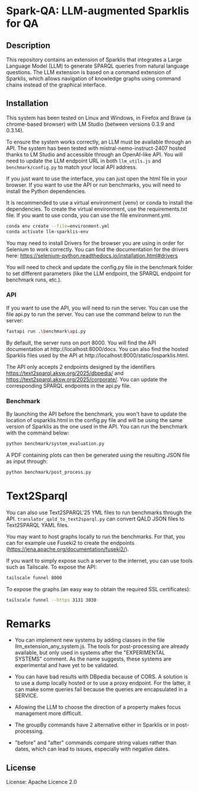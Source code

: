 # Spark-QA: LLM-augmented Sparklis for QA 

## Description

This repository contains an extension of Sparklis that integrates a Large Language Model (LLM) to generate SPARQL queries from natural language questions. The LLM extension is based on a command extension of Sparklis, which allows navigation of knowledge graphs using command chains instead of the graphical interface.

## Installation

This system has been tested on Linux and Windows, in Firefox and Brave (a chrome-based browser) with LM Studio (between versions 0.3.9 and 0.3.14).

To ensure the system works correctly, an LLM must be available through an API. The system has been tested with mistral-nemo-instruct-2407 hosted thanks to LM Studio and accessible through an OpenAI-like API. You will need to update the LLM endpoint URL in both `llm_utils.js` and `benchmark/config.py` to match your local API address.

If you just want to use the interface, you can just open the html file in your browser. If you want to use the API or run benchmarks, you will need to install the Python dependencies.

It is recommended to use a virtual environment (venv) or conda to install the dependencies.
To create the virtual environment, use the requirements.txt file.
If you want to use conda, you can use the file environment.yml.
```bash
conda env create --file=environment.yml
conda activate llm-sparklis-env
```

You may need to install Drivers for the browser you are using in order for Selenium to work correctly. You can find the documentation for the drivers here: https://selenium-python.readthedocs.io/installation.html#drivers

You will need to check and update the config.py file in the benchmark folder to set different parameters (like the LLM endpoint, the SPARQL endpoint for benchmark runs, etc.).

### API

If you want to use the API, you will need to run the server. You can use the file api.py to run the server. You can use the command below to run the server:
```bash
fastapi run .\benchmark\api.py  
```
By default, the server runs on port 8000.
You will find the API documentation at http://localhost:8000/docs.
You can also find the hosted Sparklis files used by the API at http://localhost:8000/static/osparklis.html.

The API only accepts 2 endpoints designed by the identifiers https://text2sparql.aksw.org/2025/dbpedia/ and https://text2sparql.aksw.org/2025/corporate/. You can update the corresponding SPARQL endpoints in the api.py file.

### Benchmark

By launching the API before the benchmark, you won't have to update the location of osparklis.html in the config.py file and will be using the same version of Sparklis as the one used in the API.
You can run the benchmark with the command below:
```bash
python benchmark/system_evaluation.py
```

A PDF containing plots can then be generated using the resulting JSON file as input
through:
```bash
python benchmark/post_process.py
```

# Text2Sparql

You can also use Text2SPARQL'25 YML files to run benchmarks through the API.
`translator_qald_to_text2sparql.py` can convert QALD JSON files to Text2SPARQL YAML files.


You may want to host graphs locally to run the benchmarks.
For that, you can for example use Fuseki2 to create the endpoints (https://jena.apache.org/documentation/fuseki2/).


If you want to simply expose such a server to the internet, you can use tools such as Tailscale.
To expose the API:
```bash
tailscale funnel 8000
```
To expose the graphs (an easy way to obtain the required SSL certificates):
```bash
tailscale funnel --https 3131 3030
```

# Remarks

- You can implement new systems by adding classes in the file llm_extension_any_system.js. The tools for post-processing are already available, but only used in systems after the "EXPERIMENTAL SYSTEMS" comment. As the name suggests, these systems are experimental and have yet to be validated.

- You can have bad results with DBpedia because of CORS.
A solution is to use a dump locally hosted or to use a proxy endpoint.
For the latter, it can make some queries fail because the queries are encapsulated in a SERVICE.

- Allowing the LLM to choose the direction of a property makes focus management more difficult.

- The groupBy commands have 2 alternative either in Sparklis or in post-processing.
- "before" and "after" commands compare string values rather than dates, which can lead to issues, especially with negative dates.

## License

License: Apache Licence 2.0